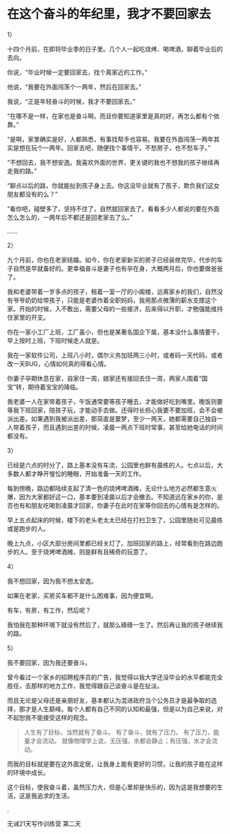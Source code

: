 # 在这个奋斗的年纪里，我才不要回家去

1）

十四个月前，在即将毕业季的日子里。几个人一起吃烧烤、喝啤酒，聊着毕业后的去向。

你说，“毕业时候一定要回家去，找个离家近的工作。”

他说，“我要在外面闯荡个一两年，然后在回家去。”

我说，“正是年轻奋斗的时候，我才不要回家去。”

“在哪不是一样，在家也是奋斗啊。而且你要知道家里是真的好，再怎么都有个依靠。”

“是啊，家里确实是好，人都熟悉，有事找帮手也容易。我要在外面闯荡一两年其实是想在玩个一两年。回家去吧，随便找个事情干，不愁房子，也不愁车子。”

“不想回去，我不想安逸。我喜欢外面的世界，更关键的我也不想我的孩子继续再走我的路。”

“聊点以后的路，你就能扯到孩子身上去。你这没毕业就有了孩子，欺负我们这女朋友都没有的么？”

“看你吧，碰壁多了，坚持不住了，自然就回家去了。看看多少人都说的要在外面怎么怎么的，一两年后不都还是回老家去了么。”

……

  

2）

九个月前，你也在老家结婚。如今，你在老家新买的房子已经装修完毕，代步的车子自然是早就备好的。更幸福奋斗是妻子也有孕在身，大概两月后，你也要做爸爸了。

我和老婆带着一岁多点的孩子，租着一室一厅的小阁楼，远离家乡的我们，自然没有爷爷奶奶给带孩子，只能是老婆作着全职妈妈，我用那点微薄的薪水支撑这个家。开始的时候，入不敷出，需要父母的一些接济，后来得以升职，才勉强能维持住家里的开支。

你在一家小工厂上班，工厂虽小，但也是某著名国企下属，基本没什么事情要干，早上按时上班，下班时候走人就是。

我在一家软件公司，上班八小时，偶尔义务加班两三小时，或者码一天代码，或者改一天BUG，心情如何真的得看心情。

你妻子孕期休息在家，自家住一周，娘家还有接回去住一周，两家人围着“国宝”转，期待着宝宝的降临。

我老婆一人在家带着孩子，午饭通常要等孩子睡去，才能做好吃到嘴里。晚饭则要等我下班回家，陪孩子玩，才能动手去做。还得时长担心我要不要加班，会不会被派出差。如果遇到我被派出差，那简直是噩梦，至少一两天，她都需要自己独自一人带着孩子，而且遇到出差的时候，凌晨一两点下班时常事，甚至给她电话的时间都没有。



3）

已经是六点的时分了，路上基本没有车流，公园里也鲜有晨练的人。七点以后，大多数人都才睁开惺忪的睡眼，开始准备一天的工作。

每到傍晚，路边都陆续支起了清一色的烧烤啤酒摊，无论什么地方必然都生意火爆，因为大家都好这一口，基本要到凌晨以后才会撤去。不知道远在家乡的你，是否也有和朋友吃喝到凌晨才回家，你妻子在此时在家等你回去的心情有是怎样的。

早上五点起床的时候，楼下的老头老太太已经在打扫卫生了，公园里随处可见晨练或是跑步的人。

晚上九点，小区大部分房间里都已经关灯了。加班回家的路上，经常看到在路边跑步的人。至于烧烤啤酒摊，则是鲜有且稀奇的玩意了。


4）

我不想回家，因为我不想太安逸。

如果在老家，买房买车都不是什么困难事，因为便宜啊。

有车，有房，有工作，然后呢？ 

我怕我在那种环境下就没有然后了，就那么碌碌一生了。然后再让我的孩子继续我的路。


5）

我不要回家，因为我还要奋斗。

曾今看过一个家乡的招聘程序员的广告，我觉得以我大学还没毕业的水平都能完全胜任，去那样的地方工作，我觉得跟自己谈奋斗是在扯淡。

而且无论是父母还是亲朋好友，基本都认为混进政府当个公务员才是最争取的选择，那才是人生巅峰。每个人都有自己不同的认知和最强，但是以为自己来说，对不起恕我不能接受这样的观念。

> 人生有了目标，当然就有了奋斗。 
> 有了奋斗，就有了压力。 
> 有了压力，能量才会流动。 
> 就像物理学上说，无压强，水都会静止；有压强，水才会流动。

而我的目标就是要在这外面定居，让我身上能有更好的习惯，让我的孩子能在这样的环境中成长。

这个目标，使我奋斗着，虽然压力大，但是心里却是快乐的，因为这是我想要的生活，这是我追求的生活。

.

无诫21天写作训练营 第二天